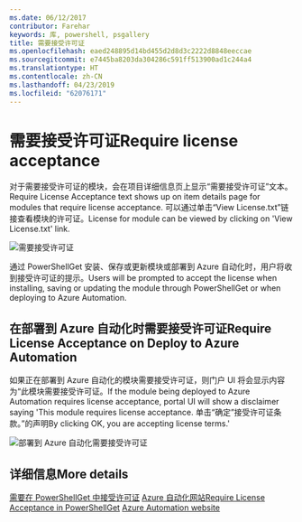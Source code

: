 ```yaml
---
ms.date: 06/12/2017
contributor: Farehar
keywords: 库, powershell, psgallery
title: 需要接受许可证
ms.openlocfilehash: eaed248895d14bd455d2d8d3c2222d8848eeccae
ms.sourcegitcommit: e7445ba8203da304286c591ff513900ad1c244a4
ms.translationtype: HT
ms.contentlocale: zh-CN
ms.lasthandoff: 04/23/2019
ms.locfileid: "62076171"
---
```

# <a name="require-license-acceptance"></a><span data-ttu-id="040fb-103">需要接受许可证</span><span class="sxs-lookup"><span data-stu-id="040fb-103">Require license acceptance</span></span>

<span data-ttu-id="040fb-104">对于需要接受许可证的模块，会在项目详细信息页上显示“需要接受许可证”文本。</span><span class="sxs-lookup"><span data-stu-id="040fb-104">Require License Acceptance text shows up on item details page for modules that require license acceptance.</span></span> <span data-ttu-id="040fb-105">可以通过单击“View License.txt”链接查看模块的许可证。</span><span class="sxs-lookup"><span data-stu-id="040fb-105">License for module can be viewed by clicking on 'View License.txt' link.</span></span>

![需要接受许可证](../../Images/RequireLicenseAcceptance.png)

<span data-ttu-id="040fb-107">通过 PowerShellGet 安装、保存或更新模块或部署到 Azure 自动化时，用户将收到接受许可证的提示。</span><span class="sxs-lookup"><span data-stu-id="040fb-107">Users will be prompted to accept the license when installing, saving or updating the module through PowerShellGet or when deploying to Azure Automation.</span></span>

## <a name="require-license-acceptance-on-deploy-to-azure-automation"></a><span data-ttu-id="040fb-108">在部署到 Azure 自动化时需要接受许可证</span><span class="sxs-lookup"><span data-stu-id="040fb-108">Require License Acceptance on Deploy to Azure Automation</span></span>

<span data-ttu-id="040fb-109">如果正在部署到 Azure 自动化的模块需要接受许可证，则门户 UI 将会显示内容为“此模块需要接受许可证。</span><span class="sxs-lookup"><span data-stu-id="040fb-109">If the module being deployed to Azure Automation requires license acceptance, portal UI will show a disclaimer saying 'This module requires license acceptance.</span></span> <span data-ttu-id="040fb-110">单击“确定”接受许可证条款。”的声明</span><span class="sxs-lookup"><span data-stu-id="040fb-110">By clicking OK, you are accepting license terms.'</span></span>

![部署到 Azure 自动化需要接受许可证](../../Images/DeployToAzureAutomationRequireLicenseAcceptanceDisclaimer.png)

## <a name="more-details"></a><span data-ttu-id="040fb-112">详细信息</span><span class="sxs-lookup"><span data-stu-id="040fb-112">More details</span></span>

<span data-ttu-id="040fb-113">[需要在 PowerShellGet 中接受许可证](../../concepts/module-license-acceptance.md)
[Azure 自动化网站](/azure/automation)</span><span class="sxs-lookup"><span data-stu-id="040fb-113">[Require License Acceptance in PowerShellGet](../../concepts/module-license-acceptance.md)
[Azure Automation website](/azure/automation)</span></span>
